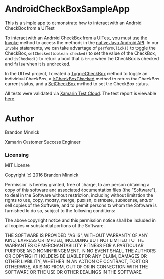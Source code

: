 # AndroidCheckBoxSampleApp
This is a simple app to demonstrate how to interact with an Android CheckBox from a UITest.

To interact with an Android CheckBox from a UITest, you must use the [Invoke](https://developer.xamarin.com/api/member/Xamarin.UITest.Queries.AppQuery.Invoke/p/System.String/) method to access the methods in the [native Java Android API](https://developer.android.com/reference/android/widget/CheckBox.html). In our `Invoke` statements, we can take advantage of `performClick()` to toggle the CheckBox, `setChecked(boolean checked)` to set the value of the CheckBox, and `isChecked()` to return a bool that is `true` when the CheckBox is checked and `false` when it is unchecked.

In the UITest project, I created a [ToggleCheckBox](https://github.com/brminnick/AndroidCheckBoxSampleApp/blob/master/CheckBoxSampleApp.UITest/Tests.cs#L126) method to toggle an individual CheckBox, a [IsCheckBoxChecked](https://github.com/brminnick/AndroidCheckBoxSampleApp/blob/master/CheckBoxSampleApp.UITest/Tests.cs#L132) method to return the CheckBox current status, and a [SetCheckBox](https://github.com/brminnick/AndroidCheckBoxSampleApp/blob/master/CheckBoxSampleApp.UITest/Tests.cs#L137) method to set the CheckBox status.

All tests were validated via [Xamarin Test Cloud](https://www.xamarin.com/test-cloud). The test report is viewable [here](https://testcloud.xamarin.com/test/checkboxsampleapp_198eddc7-356c-46db-b88b-7e82ce7af2f6/).

Author
===
Brandon Minnick

Xamarin Customer Success Engineer

### Licensing
MIT License

Copyright (c) 2016 Brandon Minnick

Permission is hereby granted, free of charge, to any person obtaining a copy
of this software and associated documentation files (the "Software"), to deal
in the Software without restriction, including without limitation the rights
to use, copy, modify, merge, publish, distribute, sublicense, and/or sell
copies of the Software, and to permit persons to whom the Software is
furnished to do so, subject to the following conditions:

The above copyright notice and this permission notice shall be included in all
copies or substantial portions of the Software.

THE SOFTWARE IS PROVIDED "AS IS", WITHOUT WARRANTY OF ANY KIND, EXPRESS OR
IMPLIED, INCLUDING BUT NOT LIMITED TO THE WARRANTIES OF MERCHANTABILITY,
FITNESS FOR A PARTICULAR PURPOSE AND NONINFRINGEMENT. IN NO EVENT SHALL THE
AUTHORS OR COPYRIGHT HOLDERS BE LIABLE FOR ANY CLAIM, DAMAGES OR OTHER
LIABILITY, WHETHER IN AN ACTION OF CONTRACT, TORT OR OTHERWISE, ARISING FROM,
OUT OF OR IN CONNECTION WITH THE SOFTWARE OR THE USE OR OTHER DEALINGS IN THE
SOFTWARE.
